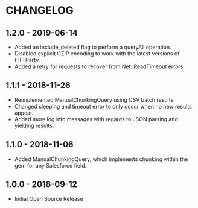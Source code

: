 # CHANGELOG

## 1.2.0 - 2019-06-14

  - Added an include_deleted flag to perform a queryAll operation.
  - Disabled explicit GZIP encoding to work with the latest versions of HTTParty.
  - Added a retry for requests to recover from Net::ReadTimeout errors

## 1.1.1 - 2018-11-26

  - Reimplemented ManualChunkingQuery using CSV batch results.
  - Changed sleeping and timeout error to only occur when no new results appear.
  - Added more log info messages with regards to JSON parsing and yielding results.

## 1.1.0 - 2018-11-06

  - Added ManualChunkingQuery, which implements chunking within the gem for any Salesforce field.

## 1.0.0 - 2018-09-12

  - Initial Open Source Release
